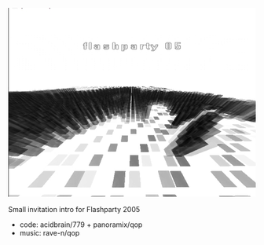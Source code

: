 ![](/images/fp05invtro.jpg)

Small invitation intro for Flashparty 2005

* code: acidbrain/779 + panoramix/qop
* music: rave-n/qop
